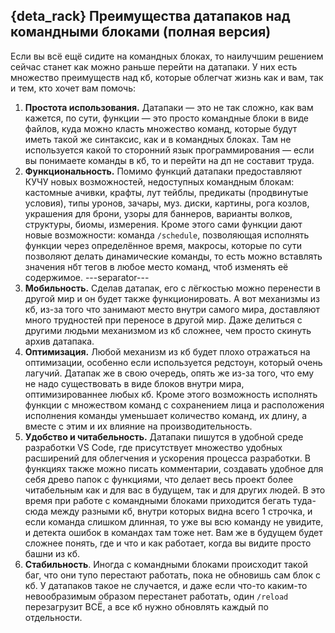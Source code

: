 ## {deta_rack} Преимущества датапаков над командными блоками (полная версия)
Если вы всё ещё сидите на командных блоках, то наилучшим решением сейчас станет как можно раньше перейти на датапаки. У них есть множество преимуществ над кб, которые облегчат жизнь как и вам, так и тем, кто хочет вам помочь:

1. **Простота использования.** Датапаки — это не так сложно, как вам кажется, по сути, функции — это просто командные блоки в виде файлов, куда можно класть множество команд, которые будут иметь такой же синтаксис, как и в командных блоках. Там не используется какой то сторонний язык программирования — если вы понимаете команды в кб, то и перейти на дп не составит труда.
2. **Функциональность.** Помимо функций датапаки предоставляют КУЧУ новых возможностей, недоступных командным блокам: кастомные ачивки, крафты, лут тейблы, предикаты (продвинутые условия), типы уронов, зачары, муз. диски, картины, рога козлов, украшения для брони, узоры для баннеров, варианты волков, структуры, биомы, измерения. Кроме этого сами функции дают новые возможности: команда `/schedule`, позволяющая исполнять функции через определённое время, макросы, которые по сути позволяют делать динамические команды, то есть можно вставлять значения нбт тегов в любое место команд, чтоб изменять её содержимое.
---separator---
3. **Мобильность.** Сделав датапак, его с лёгкостью можно перенести в другой мир и он будет также функционировать. А вот механизмы из кб, из-за того что занимают место внутри самого мира, доставляют много трудностей при переносе в другой мир. Даже делиться с другими людьми механизмом из кб сложнее, чем просто скинуть архив датапака. 
4. **Оптимизация.** Любой механизм из кб будет плохо отражаться на оптимизации, особенно если используется редстоун, который очень лагучий. Датапак же в свою очередь, опять же из-за того, что ему не надо существовать в виде блоков внутри мира, оптимизированнее любых кб. Кроме этого возможность исполнять функции с множеством команд с сохранением лица и расположения исполнения команды уменьшает количество команд, их длину, а вместе с этим и их влияние на производительность.
5. **Удобство и читабельность.** Датапаки пишутся в удобной среде разработки VS Code, где присутствует множество удобных расширений для облегчения и ускорения процесса разработки. В функциях также можно писать комментарии, создавать удобное для себя древо папок с функциями, что делает весь проект более читабельным как и для вас в будущем, так и для других людей. В это время при работе с командными блоками приходится бегать туда-сюда между разными кб, внутри которых видна всего 1 строчка, и если команда слишком длинная, то уже вы всю команду не увидите, и детекта ошибок в командах там тоже нет. Вам же в будущем будет сложнее понять, где и что и как работает, когда вы видите просто башни из кб.
6. **Стабильность**. Иногда с командными блоками происходит такой баг, что они тупо перестают работать, пока не обновишь сам блок с кб. У датапаков такое не случается, и даже если что-то каким-то невообразимым образом перестанет работать, один `/reload` перезагрузит ВСЁ, а все кб нужно обновлять каждый по отдельности.